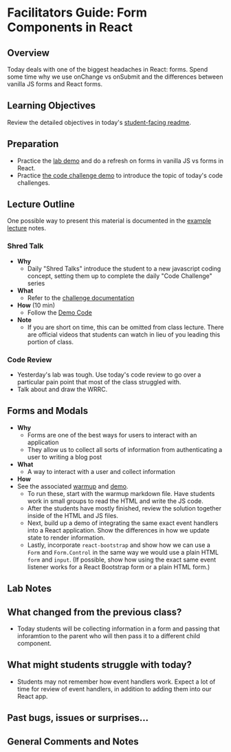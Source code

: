 # Facilitators Guide: Form Components in React

## Overview

Today deals with one of the biggest headaches in React: forms. Spend some time why we use onChange vs onSubmit and the differences between vanilla JS forms and React forms.

## Learning Objectives

Review the detailed objectives in today's [student-facing readme](../README.md).

## Preparation

- Practice the [lab demo](../demo) and do a refresh on forms in vanilla JS vs forms in React.
- Practice [the code challenge demo](../challenges/DEMO.md) to introduce the topic of today's code challenges.

## Lecture Outline

One possible way to present this material is documented in the [example lecture](./LECTURE-EXAMPLE.md) notes.

### Shred Talk

- **Why**
  - Daily "Shred Talks" introduce the student to a new javascript coding concept, setting them up to complete the daily "Code Challenge" series
- **What**
  - Refer to the [challenge documentation](../challenges/README.md)
- **How** (10 min)
  - Follow the [Demo Code](../challenges/DEMO.md)
- **Note**
  - If you are short on time, this can be omitted from class lecture. There are official videos that students can watch in lieu of you leading this portion of class.

### Code Review

- Yesterday's lab was tough. Use today's code review to go over a particular pain point that most of the class struggled with.
- Talk about and draw the WRRC.

## Forms and Modals

- **Why**
  - Forms are one of the best ways for users to interact with an application
  - They allow us to collect all sorts of information from authenticating a user to writing a blog post
- **What**
  - A way to interact with a user and collect information
- **How**
- See the associated [warmup](../demo/forms-warmup) and [demo](../demo/forms-demo).
  - To run these, start with the warmup markdown file. Have students work in small groups to read the HTML and write the JS code.
  - After the students have mostly finished, review the solution together inside of the HTML and JS files.
  - Next, build up a demo of integrating the same exact event handlers into a React application. Show the differences in how we update state to render information.
  - Lastly, incorporate `react-bootstrap` and show how we can use a `Form` and `Form.Control` in the same way we would use a plain HTML `form` and `input`. (If possible, show how using the exact same event listener works for a React Bootstrap form or a plain HTML form.)

## Lab Notes

## What changed from the previous class?

- Today students will be collecting information in a form and passing that inforamtion to the parent who will then pass it to a different child component. 

## What might students struggle with today?

- Students may not remember how event handlers work. Expect a lot of time for review of event handlers, in addition to adding them into our React app.

## Past bugs, issues or surprises...

## General Comments and Notes

